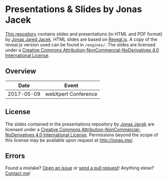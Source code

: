 # Presentations & Slides by Jonas Jacek

[This repository](https://github.com/jonasjacek/presentations) contains slides and presentations (in HTML and PDF format) by [Jonas Jared Jacek](http://jonas.me/). HTML slides are based on [Reveal.js](https://github.com/hakimel/reveal.js). A copy of the reveal.js version used can be found in `/engines/`. The slides are licensed under a [Creative Commons Attribution-NonCommercial-NoDerivatives 4.0 International License](#license). 

## Overview

Date | Event
------------ | -------------
2017-05-09 | webXpert Conference

## License

The slides contained in the <span xmlns:dct="http://purl.org/dc/terms/" href="http://purl.org/dc/dcmitype/Text" property="dct:title" rel="dct:type">presentations</span> repository by <a xmlns:cc="http://creativecommons.org/ns#" href="https://github.com/jonasjacek/presentations" property="cc:attributionName" rel="cc:attributionURL">Jonas Jacek</a> are licensed under a <a rel="license" href="https://creativecommons.org/licenses/by-nc-nd/4.0/">Creative Commons Attribution-NonCommercial-NoDerivatives 4.0 International License</a>. Permissions beyond the scope of this license may be available upon request at <a xmlns:cc="http://creativecommons.org/ns#" href="http://jonas.me/#contact" rel="cc:morePermissions">http://jonas.me/</a>.

## Errors

Found a mistake? [Open an issue](https://github.com/jonasjacek/presentations/issues) or [send a pull request](https://github.com/jonasjacek/presentations/pulls)! Anything elese? [Contact me](http://jonas.me/#contact)!
